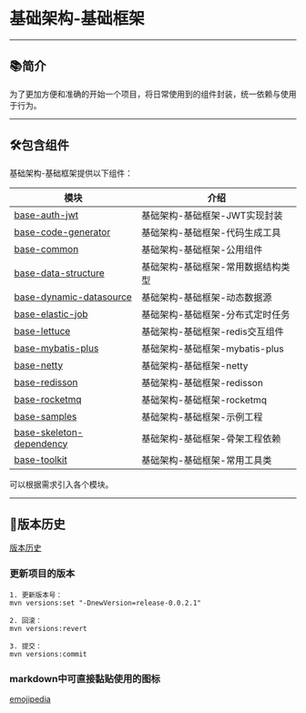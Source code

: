 # 基础架构-基础框架

-------------------------------------------------------------------------------

## 📚简介

为了更加方便和准确的开始一个项目，将日常使用到的组件封装，统一依赖与使用于行为。

-------------------------------------------------------------------------------

## 🛠️包含组件

基础架构-基础框架提供以下组件：

| 模块                                                             | 介绍                     |
|----------------------------------------------------------------|------------------------|
| [base-auth-jwt](base-auth-jwt/README.MD)                       | 基础架构-基础框架-JWT实现封装      |
| [base-code-generator](base-code-generator/README.MD)           | 基础架构-基础框架-代码生成工具       |
| [base-common](base-common/README.MD)                           | 基础架构-基础框架-公用组件         |
| [base-data-structure](base-data-structure/README.MD)           | 基础架构-基础框架-常用数据结构类型     |
| [base-dynamic-datasource](base-dynamic-datasource/README.MD)   | 基础架构-基础框架-动态数据源        |
| [base-elastic-job](base-elastic-job/README.MD)                 | 基础架构-基础框架-分布式定时任务      |
| [base-lettuce](base-lettuce/README.MD)                         | 基础架构-基础框架-redis交互组件    |
| [base-mybatis-plus](base-mybatis-plus/README.MD)               | 基础架构-基础框架-mybatis-plus |
| [base-netty](base-netty/README.MD)                             | 基础架构-基础框架-netty        |
| [base-redisson](base-redisson/README.MD)                       | 基础架构-基础框架-redisson     |
| [base-rocketmq](base-rocketmq/README.MD)                       | 基础架构-基础框架-rocketmq     |
| [base-samples](ase-samples/README.MD)                          | 基础架构-基础框架-示例工程         |
| [base-skeleton-dependency](base-skeleton-dependency/README.MD) | 基础架构-基础框架-骨架工程依赖       |
| [base-toolkit](base-toolkit/README.MD)                         | 基础架构-基础框架-常用工具类        |

可以根据需求引入各个模块。

-------------------------------------------------------------------------------

## 🎋版本历史

[版本历史](VERSION.md)

### 更新项目的版本

~~~
1. 更新版本号：
mvn versions:set "-DnewVersion=release-0.0.2.1"

2. 回滚： 
mvn versions:revert

3. 提交： 
mvn versions:commit
~~~

### markdown中可直接黏贴使用的图标
[emojipedia](https://www.emojipedia.org/)